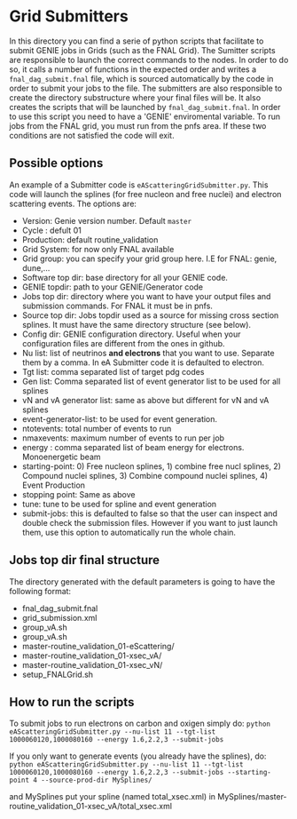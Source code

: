 # Grid Submitters 
In this directory you can find a serie of python scripts that facilitate to submit GENIE jobs in Grids (such as the FNAL Grid). The Sumitter scripts are responsible to launch the correct commands to the nodes. In order to do so, it calls a number of functions in the expected order and writes a `fnal_dag_submit.fnal` file, which is sourced automatically by the code in order to submit your jobs to the file. The submitters are also responsible to create the directory substructure where your final files will be. It also creates the scripts that will be launched by `fnal_dag_submit.fnal`. In order to use this script you need to have a 'GENIE' enviromental variable. To run jobs from the FNAL grid, you must run from the pnfs area. If these two conditions are not satisfied the code will exit.

## Possible options
An example of a Submitter code is `eAScatteringGridSubmitter.py`. This code will launch the splines (for free nucleon and free nuclei) and electron scattering events. The options are: 
- Version: Genie version number. Default `master`
- Cycle : defult 01
- Production: default routine_validation
- Grid System: for now only FNAL available
- Grid group: you can specify your grid group here. I.E for FNAL: genie, dune,...
- Software top dir: base directory for all your GENIE code. 
- GENIE topdir: path to your GENIE/Generator code
- Jobs top dir: directory where you want to have your output files and submission commands. For FNAL it must be in pnfs.
- Source top dir: Jobs topdir used as a source for missing cross section splines. It must have the same directory structure (see below). 
- Config dir: GENIE configuration directory. Useful when your configuration files are different from the ones in github. 
- Nu list: list of neutrinos **and electrons** that you want to use. Separate them by a comma. In eA Submitter code it is defaulted to electron.
- Tgt list: comma separated list of target pdg codes
- Gen list: Comma separated list of event generator list to be used for all splines
- vN and vA generator list: same as above but different for vN and vA splines
- event-generator-list: to be used for event generation.
- ntotevents: total number of events to run
- nmaxevents: maximum number of events to run per job
- energy : comma separated list of beam energy for electrons. Monoenergetic beam
- starting-point: 0) Free nucleon splines, 1) combine free nucl splines, 2) Compound nuclei splines, 3) Combine compound nuclei splines, 4) Event Production
- stopping point: Same as above
- tune: tune to be used for spline and event generation
- submit-jobs: this is defaulted to false so that the user can inspect and double check the submission files. However if you want to just launch them, use this option to automatically run the whole chain.

## Jobs top dir final structure
The directory generated with the default parameters is going to have the following format:

- fnal_dag_submit.fnal
- grid_submission.xml  
- group_vA.sh
- group_vA.sh
- master-routine_validation_01-eScattering/
- master-routine_validation_01-xsec_vA/
- master-routine_validation_01-xsec_vN/
- setup_FNALGrid.sh

## How to run the scripts
To submit jobs to run electrons on carbon and oxigen simply do:
`python eAScatteringGridSubmitter.py --nu-list 11 --tgt-list 1000060120,1000080160 --energy 1.6,2.2,3 --submit-jobs` 

If you only want to generate events (you already have the splines), do:
`python eAScatteringGridSubmitter.py --nu-list 11 --tgt-list 1000060120,1000080160 --energy 1.6,2.2,3 --submit-jobs --starting-point 4 --source-prod-dir MySplines/` 

and MySplines put your spline (named total_xsec.xml) in MySplines/master-routine_validation_01-xsec_vA/total_xsec.xml

